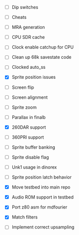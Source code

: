 - [ ] Dip switches
- [ ] Cheats
- [ ] MRA generation

- [ ] CPU SDR cache
- [ ] Clock enable catchup for CPU
- [ ] Clean up 68k savestate code
- [ ] Clocked auto_ss

- [x] Sprite position issues
- [ ] Screen flip
- [ ] Screen alignment
- [ ] Sprite zoom
- [ ] Parallax in finalb
- [x] 260DAR support
- [ ] 360PRI support
- [ ] Sprite buffer banking
- [ ] Sprite disable flag
- [ ] Unk1 usage in dinorex
- [ ] Sprite position latch behavior

- [x] Move testbed into main repo
- [x] Audio ROM support in testbed
- [x] Port z80 asm for mdfourier
- [x] Match filters
- [ ] Implement correct upsampling


